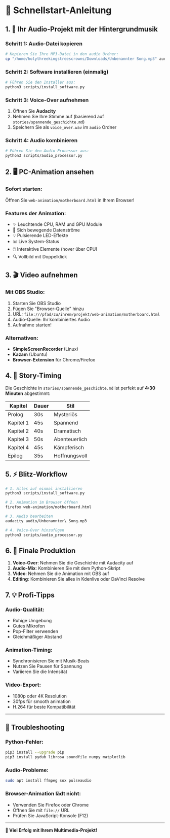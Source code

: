 # 🚀 Schnellstart-Anleitung

## 1. 🎵 Ihr Audio-Projekt mit der Hintergrundmusik

### Schritt 1: Audio-Datei kopieren
```bash
# Kopieren Sie Ihre MP3-Datei in den audio Ordner:
cp "/home/holythreekingstreescrowns/Downloads/Unbenannter Song.mp3" audio/
```

### Schritt 2: Software installieren (einmalig)
```bash
# Führen Sie den Installer aus:
python3 scripts/install_software.py
```

### Schritt 3: Voice-Over aufnehmen
1. Öffnen Sie **Audacity**
2. Nehmen Sie Ihre Stimme auf (basierend auf `stories/spannende_geschichte.md`)
3. Speichern Sie als `voice_over.wav` im `audio` Ordner

### Schritt 4: Audio kombinieren
```bash
# Führen Sie den Audio-Processor aus:
python3 scripts/audio_processor.py
```

## 2. 🖥️ PC-Animation ansehen

### Sofort starten:
Öffnen Sie `web-animation/motherboard.html` in Ihrem Browser!

### Features der Animation:
- ✨ Leuchtende CPU, RAM und GPU Module
- 🔄 Sich bewegende Datenströme
- 💡 Pulsierende LED-Effekte
- 📊 Live System-Status
- 🖱️ Interaktive Elemente (hover über CPU)
- 🔍 Vollbild mit Doppelklick

## 3. 🎬 Video aufnehmen

### Mit OBS Studio:
1. Starten Sie OBS Studio
2. Fügen Sie "Browser-Quelle" hinzu
3. URL: `file:///pfad/zu/ihrem/projekt/web-animation/motherboard.html`
4. Audio-Quelle: Ihr kombiniertes Audio
5. Aufnahme starten!

### Alternativen:
- **SimpleScreenRecorder** (Linux)
- **Kazam** (Ubuntu)
- **Browser-Extension** für Chrome/Firefox

## 4. 📝 Story-Timing

Die Geschichte in `stories/spannende_geschichte.md` ist perfekt auf **4:30 Minuten** abgestimmt:

| Kapitel | Dauer | Stil |
|---------|-------|------|
| Prolog | 30s | Mysteriös |
| Kapitel 1 | 45s | Spannend |
| Kapitel 2 | 40s | Dramatisch |
| Kapitel 3 | 50s | Abenteuerlich |
| Kapitel 4 | 45s | Kämpferisch |
| Epilog | 35s | Hoffnungsvoll |

## 5. ⚡ Blitz-Workflow

```bash
# 1. Alles auf einmal installieren
python3 scripts/install_software.py

# 2. Animation im Browser öffnen
firefox web-animation/motherboard.html

# 3. Audio bearbeiten
audacity audio/Unbenannter\ Song.mp3

# 4. Voice-Over hinzufügen
python3 scripts/audio_processor.py
```

## 6. 🎯 Finale Produktion

1. **Voice-Over**: Nehmen Sie die Geschichte mit Audacity auf
2. **Audio-Mix**: Kombinieren Sie mit dem Python-Skript
3. **Video**: Nehmen Sie die Animation mit OBS auf
4. **Editing**: Kombinieren Sie alles in Kdenlive oder DaVinci Resolve

## 7. 💡 Profi-Tipps

### Audio-Qualität:
- Ruhige Umgebung
- Gutes Mikrofon
- Pop-Filter verwenden
- Gleichmäßiger Abstand

### Animation-Timing:
- Synchronisieren Sie mit Musik-Beats
- Nutzen Sie Pausen für Spannung
- Variieren Sie die Intensität

### Video-Export:
- 1080p oder 4K Resolution
- 30fps für smooth animation
- H.264 für beste Kompatibilität

---

## 🚨 Troubleshooting

### Python-Fehler:
```bash
pip3 install --upgrade pip
pip3 install pydub librosa soundfile numpy matplotlib
```

### Audio-Probleme:
```bash
sudo apt install ffmpeg sox pulseaudio
```

### Browser-Animation lädt nicht:
- Verwenden Sie Firefox oder Chrome
- Öffnen Sie mit `file://` URL
- Prüfen Sie JavaScript-Konsole (F12)

---

**🎉 Viel Erfolg mit Ihrem Multimedia-Projekt!**